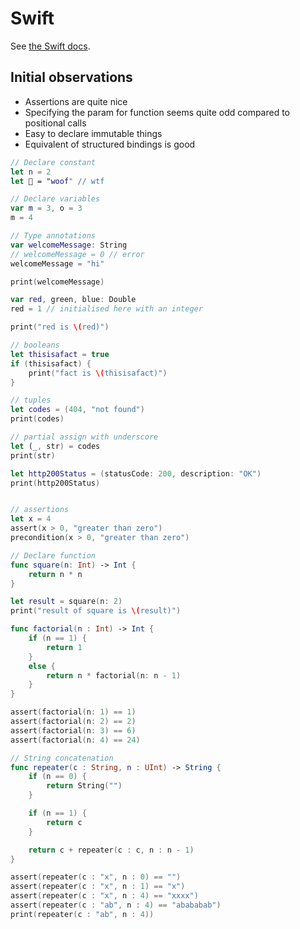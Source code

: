 # Swift
See [the Swift docs](https://docs.swift.org/swift-book/LanguageGuide/TheBasics.html).

## Initial observations
- Assertions are quite nice
- Specifying the param for function seems quite odd compared to positional calls
- Easy to declare immutable things
- Equivalent of structured bindings is good

```swift
// Declare constant
let n = 2
let 🐶 = "woof" // wtf

// Declare variables
var m = 3, o = 3
m = 4

// Type annotations
var welcomeMessage: String
// welcomeMessage = 0 // error
welcomeMessage = "hi"

print(welcomeMessage)

var red, green, blue: Double
red = 1 // initialised here with an integer

print("red is \(red)")

// booleans
let thisisafact = true
if (thisisafact) {
    print("fact is \(thisisafact)")
}

// tuples
let codes = (404, "not found")
print(codes)

// partial assign with underscore
let (_, str) = codes
print(str)

let http200Status = (statusCode: 200, description: "OK")
print(http200Status)


// assertions
let x = 4
assert(x > 0, "greater than zero")
precondition(x > 0, "greater than zero")

// Declare function
func square(n: Int) -> Int {
    return n * n
}

let result = square(n: 2)
print("result of square is \(result)")

func factorial(n : Int) -> Int {
    if (n == 1) {
        return 1
    }
    else {
        return n * factorial(n: n - 1)
    }
}

assert(factorial(n: 1) == 1)
assert(factorial(n: 2) == 2)
assert(factorial(n: 3) == 6)
assert(factorial(n: 4) == 24)

// String concatenation
func repeater(c : String, n : UInt) -> String {
    if (n == 0) {
        return String("")
    }

    if (n == 1) {
        return c
    }

    return c + repeater(c : c, n : n - 1)
}

assert(repeater(c : "x", n : 0) == "")
assert(repeater(c : "x", n : 1) == "x")
assert(repeater(c : "x", n : 4) == "xxxx")
assert(repeater(c : "ab", n : 4) == "abababab")
print(repeater(c : "ab", n : 4))
```
